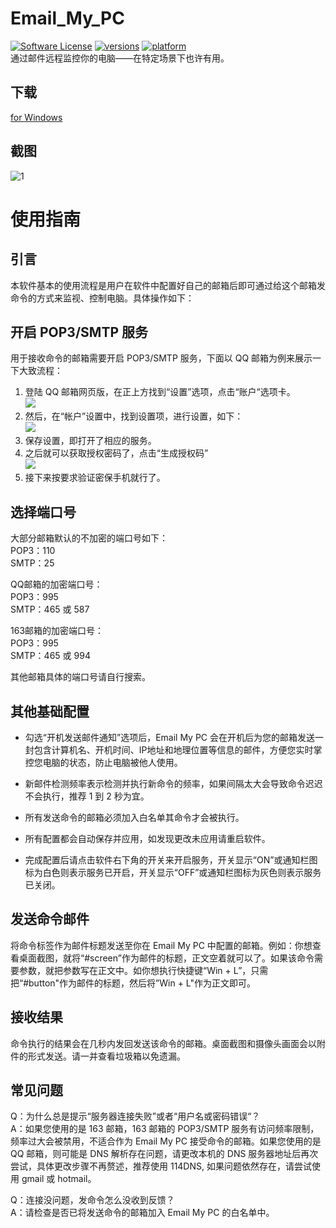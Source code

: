 # Email_My_PC
[![Software License](https://img.shields.io/badge/license-MIT-brightgreen.svg?style=flat-square)](LICENSE.txt) 
[![versions](https://img.shields.io/badge/versions%20-%20%201.2.3-blue.svg?style=flat-square)]() [![platform](https://img.shields.io/badge/platform%20-%20Windows-lightgrey.svg?style=flat-square)]()  
通过邮件远程监控你的电脑——在特定场景下也许有用。  
## 下载
[for Windows](http://download.jackeriss.com/works/Email_My_PC_1.2.3.zip)
## 截图
![1](https://ooo.0o0.ooo/2017/03/15/58c9338d443a6.png)  
# 使用指南
## 引言
本软件基本的使用流程是用户在软件中配置好自己的邮箱后即可通过给这个邮箱发命令的方式来监视、控制电脑。具体操作如下：

## 开启 POP3/SMTP 服务
用于接收命令的邮箱需要开启 POP3/SMTP 服务，下面以 QQ 邮箱为例来展示一下大致流程：  
1. 登陆 QQ 邮箱网页版，在正上方找到“设置”选项，点击“账户“选项卡。  
![](http://service.mail.qq.com/images/faq/pop.imap001.jpg)  
2. 然后，在“帐户”设置中，找到设置项，进行设置，如下：  
![](http://service.mail.qq.com/images/faq/mailsettings20120418003.jpg)  
3. 保存设置，即打开了相应的服务。  
4. 之后就可以获取授权密码了，点击“生成授权码”  
![](http://service.mail.qq.com/images/faq/76FD1EA3-AC06-4938-9E2F-E6789AA04996.jpeg)  
5. 接下来按要求验证密保手机就行了。  


## 选择端口号
大部分邮箱默认的不加密的端口号如下：  
POP3：110  
SMTP：25  
  
QQ邮箱的加密端口号：  
POP3：995  
SMTP：465 或 587  

163邮箱的加密端口号：  
POP3：995  
SMTP：465 或 994  
  
其他邮箱具体的端口号请自行搜索。  

## 其他基础配置
- 勾选“开机发送邮件通知”选项后，Email My PC 会在开机后为您的邮箱发送一封包含计算机名、开机时间、IP地址和地理位置等信息的邮件，方便您实时掌控您电脑的状态，防止电脑被他人使用。  

- 新邮件检测频率表示检测并执行新命令的频率，如果间隔太大会导致命令迟迟不会执行，推荐 1 到 2 秒为宜。  

- 所有发送命令的邮箱必须加入白名单其命令才会被执行。  

- 所有配置都会自动保存并应用，如发现更改未应用请重启软件。  

- 完成配置后请点击软件右下角的开关来开启服务，开关显示“ON”或通知栏图标为白色则表示服务已开启，开关显示“OFF”或通知栏图标为灰色则表示服务已关闭。  

## 发送命令邮件
将命令标签作为邮件标题发送至你在 Email My PC 中配置的邮箱。例如：你想查看桌面截图，就将“#screen”作为邮件的标题，正文空着就可以了。如果该命令需要参数，就把参数写在正文中。如你想执行快捷键“Win + L”，只需把“#button"作为邮件的标题，然后将”Win + L"作为正文即可。

## 接收结果
命令执行的结果会在几秒内发回发送该命令的邮箱。桌面截图和摄像头画面会以附件的形式发送。请一并查看垃圾箱以免遗漏。

## 常见问题
Q：为什么总是提示“服务器连接失败”或者“用户名或密码错误“？  
A：如果您使用的是 163 邮箱，163 邮箱的 POP3/SMTP 服务有访问频率限制，频率过大会被禁用，不适合作为 Email My PC 接受命令的邮箱。如果您使用的是 QQ 邮箱，则可能是 DNS 解析存在问题，请更改本机的 DNS 服务器地址后再次尝试，具体更改步骤不再赘述，推荐使用 114DNS, 如果问题依然存在，请尝试使用 gmail 或 hotmail。  
  
Q：连接没问题，发命令怎么没收到反馈？  
A：请检查是否已将发送命令的邮箱加入 Email My PC 的白名单中。  
